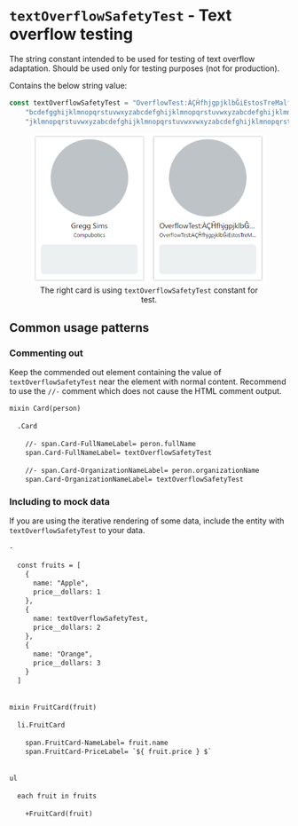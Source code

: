 # `textOverflowSafetyTest` - Text overflow testing

The string constant intended to be used for testing of text overflow adaptation.
Should be used only for testing purposes (not for production).

Contains the below string value:

```javascript
const textOverflowSafetyTest = "OverflowTest:ÀÇĤfhjgpjklbĜiEstosTreMalfacileEnvolverLaVicoAbcdefghijklmnopqrstuvwxyza" +
    "bcdefgghijklmnopqrstuvwxyzabcdefghijklmnopqrstuvwxyzabcdefghijklmnopqrstuvwxyzabcdefghijklmnopqrstuvwxyzabcdefghi" +
    "jklmnopqrstuvwxyzabcdefghijklmnopqrstuvwxvwxyzabcdefghijklmnopqrstuvwxyzabcdefghijklmnopqrstuvwx";
```

<figure>
  <img src="textOverflowSafetyTest-Sample.png" alt="">
  <figcaption align="center">The right card is using <code>textOverflowSafetyTest</code> constant for test.</figcaption>
</figure>


## Common usage patterns
### Commenting out

Keep the commended out element containing the value of `textOverflowSafetyTest` near the element with normal content.
Recommend to use the `//-` comment which does not cause the HTML comment output. 

```pug
mixin Card(person)

  .Card
  
    //- span.Card-FullNameLabel= peron.fullName
    span.Card-FullNameLabel= textOverflowSafetyTest
    
    //- span.Card-OrganizationNameLabel= peron.organizationName 
    span.Card-OrganizationNameLabel= textOverflowSafetyTest
```


### Including to mock data

If you are using the iterative rendering of some data, include the entity with `textOverflowSafetyTest` to your data.

```pug
-

  const fruits = [
    {
      name: "Apple",
      price__dollars: 1
    },
    {
      name: textOverflowSafetyTest,
      price__dollars: 2
    },
    {
      name: "Orange",
      price__dollars: 3
    }
  ]


mixin FruitCard(fruit)

  li.FruitCard
  
    span.FruitCard-NameLabel= fruit.name
    span.FruitCard-PriceLabel= `${ fruit.price } $`


ul

  each fruit in fruits
  
    +FruitCard(fruit)
```
